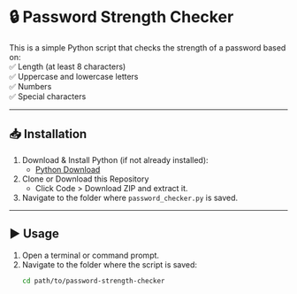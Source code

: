 # 🔒 Password Strength Checker  

This is a simple Python script that checks the strength of a password based on:  
✅ Length (at least 8 characters)  
✅ Uppercase and lowercase letters  
✅ Numbers  
✅ Special characters  

---

## 📥 Installation  
1. Download & Install Python (if not already installed):  
   - [Python Download](https://www.python.org/downloads/)  
2. Clone or Download this Repository  
   - Click Code > Download ZIP and extract it.  
3. Navigate to the folder where `password_checker.py` is saved.  

---

## ▶️ Usage  
1. Open a terminal or command prompt.  
2. Navigate to the folder where the script is saved:  
   ```bash
   cd path/to/password-strength-checker
